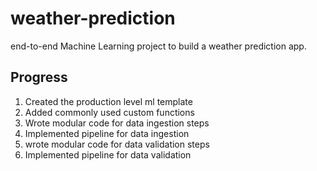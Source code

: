 # weather-prediction
end-to-end Machine Learning project to build a weather prediction app.

## Progress

1. Created the production level ml template
2. Added commonly used custom functions
3. Wrote modular code for data ingestion steps
4. Implemented pipeline for data ingestion
5. wrote modular code for data validation steps
6. Implemented pipeline for data validation
